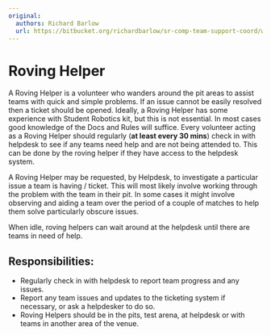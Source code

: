 ```yaml
---
original:
  authors: Richard Barlow
  url: https://bitbucket.org/richardbarlow/sr-comp-team-support-coord/wiki/Roving_Helper
---
```


# Roving Helper

A Roving Helper is a volunteer who wanders around the pit areas to assist teams with quick and simple problems. If an issue cannot be easily resolved then a ticket should be opened.  Ideally, a Roving Helper has some experience with Student Robotics kit, but this is not essential. In most cases good knowledge of the Docs and Rules will suffice.
Every volunteer acting as a Roving Helper should regularly (**at least every 30 mins**) check in with helpdesk to see if any teams need help and are not being attended to. This can be done by the roving helper if they have access to the helpdesk system.

A Roving Helper may be requested, by Helpdesk, to investigate a particular issue a team is having / ticket. This will most likely involve working through the problem with the team in their pit. In some cases it might involve observing and aiding a team over the period of a couple of matches to help them solve particularly obscure issues.

When idle, roving helpers can wait around at the helpdesk until there are teams in need of help.

## Responsibilities:

- Regularly check in with helpdesk to report team progress and any issues.
- Report any team issues and updates to the ticketing system if necessary, or ask a helpdesker to do so.
- Roving Helpers should be in the pits, test arena, at helpdesk or with teams in another area of the venue.
